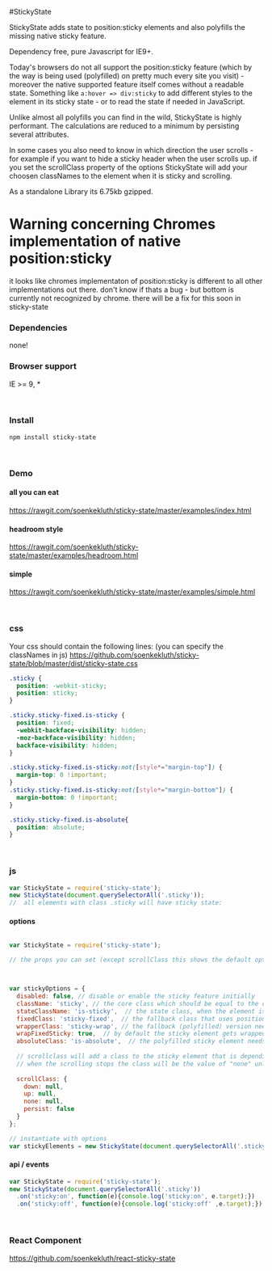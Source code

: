 #StickyState

StickyState adds state to position:sticky elements and also polyfills the missing native sticky feature.

Dependency free, pure Javascript for IE9+.

Today's browsers do not all support the position:sticky feature (which by the way is being used (polyfilled) on pretty much every site you visit) - moreover the native supported feature itself comes without a readable state. Something like `a:hover => div:sticky` to add different styles to the element in its sticky state - or to read the state if needed in JavaScript. 

Unlike almost all polyfills you can find in the wild, StickyState is highly performant. The calculations are reduced to a minimum by persisting several attributes.

In some cases you also need to know in which direction the user scrolls - for example if you want to hide a sticky header when the user scrolls up. if you set the scrollClass property of the options StickyState will add your choosen classNames to the element when it is sticky and scrolling.

As a standalone Library its 6.75kb gzipped. 

# Warning concerning Chromes implementation of native position:sticky
it looks like chromes implementaton of position:sticky is different to all other implementations out there. don't know if thats a bug - but bottom is currently not recognized by chrome. there will be a fix for this soon in sticky-state 

### Dependencies
none!

### Browser support
IE >= 9, *

<br/>

### Install
```
npm install sticky-state
```

<br/>

### Demo
#### all you can eat
https://rawgit.com/soenkekluth/sticky-state/master/examples/index.html

#### headroom style
https://rawgit.com/soenkekluth/sticky-state/master/examples/headroom.html

#### simple
https://rawgit.com/soenkekluth/sticky-state/master/examples/simple.html

<br/>

### css
Your css should contain the following lines: 
(you can specify the classNames in js)
https://github.com/soenkekluth/sticky-state/blob/master/dist/sticky-state.css
```css
.sticky {
  position: -webkit-sticky;
  position: sticky;
}

.sticky.sticky-fixed.is-sticky {
  position: fixed;
  -webkit-backface-visibility: hidden;
  -moz-backface-visibility: hidden;
  backface-visibility: hidden;
}

.sticky.sticky-fixed.is-sticky:not([style*="margin-top"]) {
  margin-top: 0 !important;
}
.sticky.sticky-fixed.is-sticky:not([style*="margin-bottom"]) {
  margin-bottom: 0 !important;
}

.sticky.sticky-fixed.is-absolute{
  position: absolute;
}

```
<br/>

### js
```javascript
var StickyState = require('sticky-state');
new StickyState(document.querySelectorAll('.sticky'));
//  all elements with class .sticky will have sticky state:
```

#### options
```javascript

var StickyState = require('sticky-state');

// the props you can set (except scrollClass this shows the default options):



var stickyOptions = {
  disabled: false, // disable or enable the sticky feature initially
  className: 'sticky', // the core class which should be equal to the css. see above.
  stateClassName: 'is-sticky',  // the state class, when the element is actually sticky
  fixedClass: 'sticky-fixed',  // the fallback class that uses position:fixed to make the element sticky 
  wrapperClass: 'sticky-wrap', // the fallback (polyfilled) version needs a placeholder that uses the space of the actual sticky element when its position:fixed
  wrapFixedSticky: true,  // by default the sticky element gets wrapped by the placeholder. if you set it to false it will be inserted right before it.
  absoluteClass: 'is-absolute',  // the polyfilled sticky element needs to be position:absolut in some cases.
  
  // scrollclass will add a class to the sticky element that is depending on the scroll direction when the element is sticky.
  // when the scrolling stops the class will be the value of "none" unless you set "persist" to true.
  
  scrollClass: {
    down: null,
    up: null,
    none: null,
    persist: false
  }
};

// instantiate with options
var stickyElements = new StickyState(document.querySelectorAll('.sticky'), stickyOptions);

```

#### api / events
```javascript
var StickyState = require('sticky-state');
new StickyState(document.querySelectorAll('.sticky'))
  .on('sticky:on', function(e){console.log('sticky:on', e.target);})
  .on('sticky:off', function(e){console.log('sticky:off' ,e.target);});

```
<br/>

### React Component
https://github.com/soenkekluth/react-sticky-state
